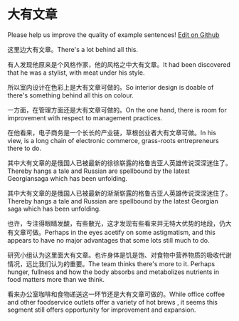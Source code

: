# 大有文章

Please help us improve the quality of example sentences! [Edit on Github](https://github.com/jiyushe/jiyu-example-sentence-source/blob/main/chinese/dayouwenzhang.md)

<p><span class="chinese">这里边大有文章。</span><span class="english">There's a lot behind all this.</span></p>

<p><span class="chinese">有人发现他原来是个风格作家，他的风格之中大有文章。</span><span class="english">It had been discovered that he was a stylist, with meat under his style.</span></p>

<p><span class="chinese">所以室内设计在色彩上是大有文章可做的。</span><span class="english">So interior design is doable of there's something behind all this on colour.</span></p>

<p><span class="chinese">一方面，在管理方面还是大有文章可做的。</span><span class="english">On the one hand, there is room for improvement with respect to management practices.</span></p>

<p><span class="chinese">在他看来，电子商务是一个长长的产业链，草根创业者大有文章可做。</span><span class="english">In his view, is a long chain of electronic commerce, grass-roots entrepreneurs there to do.</span></p>

<p><span class="chinese">其中大有文章的是俄国人已被最新的徐徐崭露的格鲁吉亚人英雄传说深深迷住了。</span><span class="english">Thereby hangs a tale and Russian are spellbound by the latest Georgiansaga which has been unfolding.</span></p>

<p><span class="chinese">其中大有文章的是俄国人已被最新的渐渐崭露的格鲁吉亚人英雄传说深深迷住了。</span><span class="english">Thereby hangs a tale and Russian are spellbound by the latest Georgian saga which has been unfolding.</span></p>

<p><span class="chinese">也许，专注得眼睛发酸，有些散光，这才发现有些看来并无特大优势的地段，仍大有文章可做。</span><span class="english">Perhaps in the eyes acetify on some astigmatism, and this appears to have no major advantages that some lots still much to do.</span></p>

<p><span class="chinese">研究小组认为这里面大有文章。也许身体是饥是饱、对食物中营养物质的吸收代谢情况，远比我们认为的重要。</span><span class="english">The team thinks there's more to it. Perhaps hunger, fullness and how the body absorbs and metabolizes nutrients in food matters more than we think.</span></p>

<p><span class="chinese">看来办公室咖啡和食物递送这一环节还是大有文章可做的。</span><span class="english">While office coffee and other foodservice outlets offer a variety of hot brews , it seems this segment still offers opportunity for improvement and expansion.</span></p>


